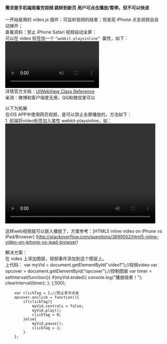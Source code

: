 #### 需求是手机端观看完视频 跳转到新页 用户可点击播放/暂停，但不可以快进
一开始是用的 video.js 插件：可监听视频的结束；但发现 iPhone 点击视频会自动弹开；<br>
查看资料：禁止 iPhone Safari 视频自动全屏：<br>
	可以在 video 标签加一个 `“webkit-playsinline” `属性，如下：<br>
	<video id="video" width="" height="" webkit-playsinline></video><br>
	详情官方文档：[UIWebView Class Reference](https://developer.apple.com/library/ios/documentation/UIKit/Reference/UIWebView_Class/index.html)<br>
	亲测：微博和客户端里无用，QQ和微信里可以

以下为拓展<br>
在iOS APP中使用网页视频，是可以禁止全屏播放的，方法如下：<br>
	1. 前端将video标签加入属性 webkit-playsinline，如：<video id="player" width="480" height="320" webkit-playsinline>；<br>
	2. Obj-C中，添加配置：webview.allowsInlineMediaPlayback = YES;<br>

这样web视频就可以嵌入播放了，方案参考：[HTML5 inline video on iPhone vs iPad/Browser]
(http://stackoverflow.com/questions/3699552/html5-inline-video-on-iphone-vs-ipad-browser)

解决方案：<br>
在 video 上添加图层，视频事件添加到这个图层上。<br>
上代码：
		var myVid = document.getElementById("video1");//视频video
		var opcover = document.getElementById("opcover");//控制图层
		var timer = setInterval(function(){
			if(myVid.ended){
				console.log("播放结束！");
				clearInterval(timer);
			};
		},500);

		var clickTag = 1;//防止多次点击
		opcover.onclick = function(){
			if(clickTag){
				myVid.controls = false;
				myVid.play();
				clickTag = 0;
			}else{
				myVid.pause();
				clickTag = 1;
			}
		};




